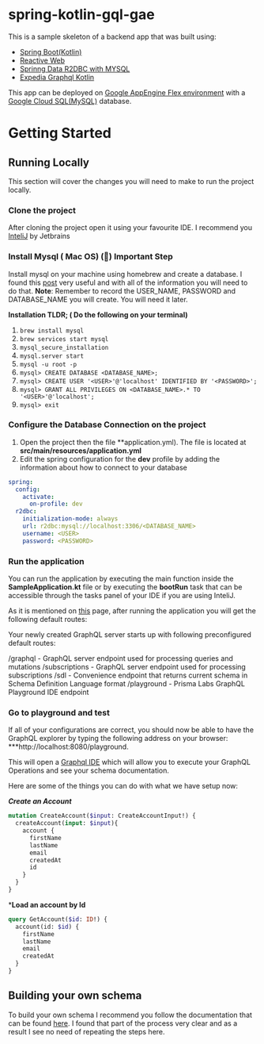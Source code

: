 # spring-kotlin-gql-gae
This is a sample skeleton of a backend app that was built using:
* [Spring Boot(Kotlin)](https://spring.io/projects/spring-boot)
* [Reactive Web](https://spring.io/guides/gs/reactive-rest-service/)
* [Sprinng Data R2DBC with MYSQL](https://spring.io/projects/spring-data-r2dbc)
* [Expedia Graphql Kotlin](https://opensource.expediagroup.com/graphql-kotlin/docs/server/graphql-server/)

This app can be deployed on [Google AppEngine Flex environment](https://cloud.google.com/appengine/docs/flexible/java) with a [Google Cloud SQL(MySQL)](https://cloud.google.com/sql) database.

# Getting Started

## Running Locally

This section will cover the changes you will need to make to run the project locally.

### Clone the project
After cloning the project open it using your favourite IDE. I recommend you [InteliJ](https://www.jetbrains.com/idea/) by Jetbrains

### Install Mysql ( Mac OS) (🚨) **Important Step**
Install mysql on your machine using homebrew and create a database. I found this [post](https://flaviocopes.com/mysql-how-to-install/) very useful and with all of the information you will need to do that.
**Note**: Remember to record the USER_NAME, PASSWORD and DATABASE_NAME you will create. You will need it later.

**Installation TLDR; ( Do the following on your terminal)**
1. `brew install mysql`
2. `brew services start mysql`
3. `mysql_secure_installation`
4. `mysql.server start`
5. `mysql -u root -p`
6. `mysql> CREATE DATABASE <DATABASE_NAME>;`
7. `mysql> CREATE USER '<USER>'@'localhost' IDENTIFIED BY '<PASSWORD>';`
8. `mysql> GRANT ALL PRIVILEGES ON <DATABASE_NAME>.* TO '<USER>'@'localhost';`
9. `mysql> exit`

### Configure the Database Connection on the project
1. Open the project then the file **application.yml). The file is located at **src/main/resources/application.yml**
2. Edit the spring configuration for the **dev** profile by adding the information about how to connect to your database
```yml
spring:
  config:
    activate:
      on-profile: dev
  r2dbc:
    initialization-mode: always
    url: r2dbc:mysql://localhost:3306/<DATABASE_NAME>
    username: <USER>
    password: <PASSWORD>
```

### Run the application
You can run the application by executing the main function inside the **SampleApplication.kt** file or by executing the **bootRun** task that can be accessible through the tasks panel of your IDE if you are using InteliJ.

As it is mentioned on [this](https://opensource.expediagroup.com/graphql-kotlin/docs/server/spring-server/spring-overview) page, after running the application you will get the following default routes:

Your newly created GraphQL server starts up with following preconfigured default routes:

/graphql - GraphQL server endpoint used for processing queries and mutations
/subscriptions - GraphQL server endpoint used for processing subscriptions
/sdl - Convenience endpoint that returns current schema in Schema Definition Language format
/playground - Prisma Labs GraphQL Playground IDE endpoint

### Go to playground and test
If all of your configurations are correct, you should now be able to have the GraphQL explorer by typing the following address on your browser:
***http://localhost:8080/playground.

This will open a [Graphql IDE](https://github.com/graphql/graphql-playground) which will allow you to execute your GraphQL Operations and see your schema documentation.

Here are some of the things you can do with what we have setup now:

***Create an Account***
```graphql
mutation CreateAccount($input: CreateAccountInput!) {
  createAccount(input: $input){
    account {
      firstName
      lastName
      email
      createdAt
      id
    }
  }
}
```

***Load an account by Id**
```graphql
query GetAccount($id: ID!) {
  account(id: $id) {
    firstName
    lastName
    email
    createdAt
  }
}
```

## Building your own schema
To build your own schema I recommend you follow the documentation that can be found [here](https://opensource.expediagroup.com/graphql-kotlin/docs/server/spring-server/spring-schema). I found that part of the process very clear and as a result I see no need of repeating the steps here.





